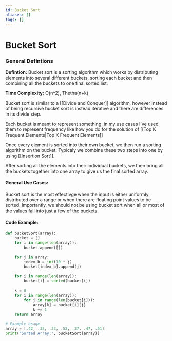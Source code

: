 ```yaml
---
id: Bucket Sort
aliases: []
tags: []
---
```


# Bucket Sort

### General Defintions 

**Defintion:** Bucket sort is a sorting algorithm which works by distributing elements into several different buckets, sorting each bucket and then combining all the buckets to one final sorted list. 

**Time Complexity:** O(n^2), Thetha(n+k)

Bucket sort is similar to a [[Divide and Conquer]] algorithm, however instead of being recursive bucket sort is instead iterative and there are differences in its divide step. 

Each bucket is meant to represent something, in my use cases I've used them to represent frequency like how you do for the solution of [[Top K Frequent Elements|Top K Frequent Elements]] 

Once every element is sorted into their own bucket, we then run a sorting algorithm on the bucket. Typicaly we combine these two steps into one by using [[Insertion Sort]].

After sorting all the elements into their individual buckets, we then bring all the buckets together into one array to give us the final sorted array. 

#### General Use Cases: 
Bucket sort is the most effectivge when the input is either uniformly distributed over a range or when there are floating point values to be sorted. Importantly, we should not be using bucket sort when all or most of the values fall into just a few of the buckets. 

#### Code Example: 

```python
def bucketSort(array):
    bucket = []
    for i in range(len(array)):
        bucket.append([])
    
    for j in array:
        index_b = int(10 * j)
        bucket[index_b].append(j)
    
    for i in range(len(array)):
        bucket[i] = sorted(bucket[i])
    
    k = 0
    for i in range(len(array)):
        for j in range(len(bucket[i])):
            array[k] = bucket[i][j]
            k += 1
    return array

# Example usage
array = [.42, .32, .33, .52, .37, .47, .51]
print("Sorted Array:", bucketSort(array))
```
